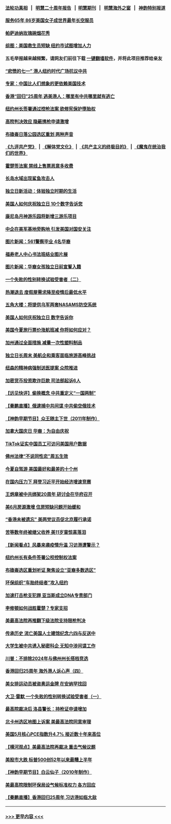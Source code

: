 #### [法轮功真相](https://github.com/gfw-breaker/truth/blob/master/README.md?t=0) &nbsp;&nbsp;|&nbsp;&nbsp; [明慧二十周年报告](https://github.com/gfw-breaker/mh-reports/blob/master/README.md?t=0) &nbsp;&nbsp;|&nbsp;&nbsp;[明慧期刊](https://github.com/gfw-breaker/mh-qikan) &nbsp;&nbsp;|&nbsp;&nbsp; [明慧海外之窗](https://github.com/gfw-breaker/mh-news/blob/master/README.md?t=0) &nbsp;&nbsp;|&nbsp;&nbsp; [神韵特别报道](https://github.com/gfw-breaker/mh-news/blob/master/shenyun.md?t=0)
#### [服务65年 86岁美国女子成世界最年长空服员](../pages/nsc412/n13771989.md?t=07021701) 
#### [帕萨迪纳玫瑰碗烟花秀](../pages/nsc412/n13771971.md?t=07021701) 
#### [组图：美国救生员短缺 纽约市试图增加人力](../pages/nsc412/n13771387.md?t=07021701) 
#### 五毛举报越来越频繁，请网友们前往下载 [一键翻墙软件](https://github.com/gfw-breaker/ssr-accounts)，并将此项目推荐给亲友
#### [“悲愤的七一” 港人纽约时代广场抗议中共](../pages/nsc412/n13771917.md?t=07021701) 
#### [专家：中国比人们想象的更依赖美国技术](../pages/nsc412/n13771906.md?t=07021701) 
#### [香港“回归”25周年 逃美港人：哪里有中共哪里就有逃亡](../pages/nsc412/n13771936.md?t=07021701) 
#### [纽约州长签署通过控枪法案 欲修宪保护堕胎权](../pages/nsc412/n13771947.md?t=07021701) 
#### [高院判决效应 隐蔽携枪申请激增](../pages/nsc412/n13771953.md?t=07021701) 
#### [布碌崙日落公园选区重划 两种声音](../pages/nsc412/n13771925.md?t=07021701) 
#### [《九评共产党》](https://github.com/begood0513/9ping.md/blob/master/README.md) &nbsp;|&nbsp; [《解体党文化》](../../../../jtdwh.md/blob/master/README.md)  &nbsp;|&nbsp; [《共产主义的终极目的》](../../../../gczydzjmd.md/blob/master/README.md) &nbsp;|&nbsp; [《魔鬼在统治我们的世界》](../../../../mgztzwmdsj.md/blob/master/README.md) 
#### [霍楚签法案 禁线上售票恶意多收费](../pages/nsc412/n13771930.md?t=07021701) 
#### [长岛水域出现鲨鱼攻击人](../pages/nsc412/n13771931.md?t=07021701) 
#### [独立日新活动：体验独立时期的生活](../pages/nsc412/n13771932.md?t=07021701) 
#### [美国人如何庆祝独立日 10个数字告诉您](../pages/nsc412/n13771934.md?t=07021701) 
#### [康尼岛月神游乐园将新增三游乐项目](../pages/nsc412/n13771938.md?t=07021701) 
#### [中企在美军基地旁购地 引发美国对国安关注](../pages/nsc412/n13771735.md?t=07021701) 
#### [图片新闻：561警察毕业 4名华裔](../pages/nsc412/n13771940.md?t=07021701) 
#### [福寿老人中心书法班结业图片展](../pages/nsc412/n13771942.md?t=07021701) 
#### [图片新闻：华裔女孩独立日前宣誓入籍](../pages/nsc412/n13771951.md?t=07021701) 
#### [一个失败的性别转换试验受害者（二）](../pages/nsc412/n13771916.md?t=07021701) 
#### [热潮退去 度假屋需求降至疫情后最低水平](../pages/nsc412/n13771913.md?t=07021701) 
#### [五角大楼：将提供乌军两套NASAMS防空系统](../pages/nsc412/n13771835.md?t=07021701) 
#### [美国人如何庆祝独立日 数字告诉你](../pages/nsc412/n13771602.md?t=07021701) 
#### [美国今夏旅行票价涨航班减 你将如何应对？](../pages/nsc412/n13771723.md?t=07021701) 
#### [加州通过全面措施 减量一次性塑料制品](../pages/nsc412/n13771767.md?t=07021701) 
#### [独立日长周末 美航企和乘客面临旅游高峰挑战](../pages/nsc412/n13771695.md?t=07021701) 
#### [纽森的精神病强制送医提案 众院推进](../pages/nsc412/n13771741.md?t=07021701) 
#### [加密货币投资欺诈巨款 司法部起诉6人](../pages/nsc412/n13771728.md?t=07021701) 
#### [【远见快评】偷换概念 中共重定义“一国两制”](../pages/nsc412/n13771721.md?t=07021701) 
#### [【秦鹏直播】俄逮捕中共间谍 中共偷空俄技术](../pages/nsc412/n13771492.md?t=07021701) 
#### [【神韵早期节目】众王随主下世（2011年制作）](../pages/nsc412/n13771594.md?t=07021701) 
#### [加拿大国庆日 华裔：为自由庆祝](../pages/nsc412/n13771688.md?t=07021701) 
#### [TikTok证实中国员工可访问美国用户数据](../pages/nsc412/n13771690.md?t=07021701) 
#### [佛州法律“不说同性恋”周五生效](../pages/nsc412/n13771681.md?t=07021701) 
#### [今夏自驾游 美国最好和最差的十个州](../pages/nsc412/n13771663.md?t=07021701) 
#### [在国内压力下 拜登习近平开始经济增速竞赛](../pages/nsc412/n13771658.md?t=07021701) 
#### [王炳章被中共绑架20周年 研讨会在华府召开](../pages/nsc412/n13771656.md?t=07021701) 
#### [美6月房源激增 住房短缺问题开始缓和](../pages/nsc412/n13771588.md?t=07021701) 
#### [“香港未被遗忘” 美两党议员促北京履行承诺](../pages/nsc412/n13771578.md?t=07021701) 
#### [苦等数年终被继父收养 美11岁童惊喜落泪](../pages/nsc412/n13771116.md?t=07021701) 
#### [【新闻看点】风暴来袭疫情升温 习访港遭警示？](../pages/nsc412/n13770878.md?t=07021701) 
#### [纽约州长有条件签署公校控制权法案](../pages/nsc412/n13771221.md?t=07021701) 
#### [布碌崙选区重划听证 聚焦设立“亚裔多数选区”](../pages/nsc412/n13771217.md?t=07021701) 
#### [环保组织“车胎终结者”攻入纽约](../pages/nsc412/n13771219.md?t=07021701) 
#### [加速打击枪支犯罪 亚当斯成立DNA专责部门](../pages/nsc412/n13771214.md?t=07021701) 
#### [李修顿如何战胜霍楚？专家支招](../pages/nsc412/n13771198.md?t=07021701) 
#### [美最高法院再推翻下级法院支持限枪判决](../pages/nsc412/n13771033.md?t=07021701) 
#### [传承历史 流亡美国人士建馆纪念六四与反送中](../pages/nsc412/n13771096.md?t=07021701) 
#### [大学生被中共诱入秘密科企 无知中涉间谍工作](../pages/nsc412/n13771025.md?t=07021701) 
#### [川普：不排除2024年与佛州州长搭档竞选](../pages/nsc412/n13771035.md?t=07021701) 
#### [香港回归25周年 海外港人诉心声（四）](../pages/nsc412/n13771079.md?t=07021701) 
#### [美女排运动员被盗奥运金牌 在安纳罕找回](../pages/nsc412/n13771074.md?t=07021701) 
#### [大卫·雷默 一个失败的性别转换试验受害者（一）](../pages/nsc412/n13771051.md?t=07021701) 
#### [最高院裁决后 洛县警长：持枪证申请增加](../pages/nsc412/n13771018.md?t=07021701) 
#### [北卡州选区地图上诉案 美最高法院同意审理](../pages/nsc412/n13770945.md?t=07021701) 
#### [美国5月核心PCE指数升4.7% 接近数十年来高位](../pages/nsc412/n13770992.md?t=07021701) 
#### [【横河观点】美最高法院再裁决 重击气候议题](../pages/nsc412/n13771017.md?t=07021701) 
#### [美股市大跌 标普500创52年以来最糟上半年](../pages/nsc412/n13770988.md?t=07021701) 
#### [【神韵早期节目】白云仙子（2010年制作）](../pages/nsc412/n13770844.md?t=07021701) 
#### [美最高院限制环保局设气候标准权力 各方回应](../pages/nsc412/n13770901.md?t=07021701) 
#### [【秦鹏直播】香港回归25周年 习访港如临大敌](../pages/nsc412/n13770998.md?t=07021701) 

----
#### [ >>> 更早内容 <<< ](../indexes/nsc412-earlier.md)
